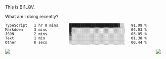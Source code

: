 This is BI1LQV.

What am I doing recently?

<!--START_SECTION:waka-->

```text
TypeScript   1 hr 8 mins     ██████████████████████▓░░   91.09 %
Markdown     3 mins          █░░░░░░░░░░░░░░░░░░░░░░░░   04.03 %
JSON         2 mins          ▓░░░░░░░░░░░░░░░░░░░░░░░░   03.05 %
Text         1 min           ▒░░░░░░░░░░░░░░░░░░░░░░░░   01.38 %
Other        0 secs          ░░░░░░░░░░░░░░░░░░░░░░░░░   00.44 %
```

<!--END_SECTION:waka-->
<img align="right" src="https://github-readme-stats.vercel.app/api?username=bi1lqv&show_icons=true&count_private=true">

<img src="https://metrics.lecoq.io/bi1lqv?template=classic&base.activity=0&base.community=0&base.repositories=0&base.metadata=0&isocalendar=1&base=header%2C%20activity%2C%20community%2C%20repositories%2C%20metadata&base.indepth=false&base.hireable=false&isocalendar=false&isocalendar.duration=full-year&config.timezone=Asia%2FShanghai">
